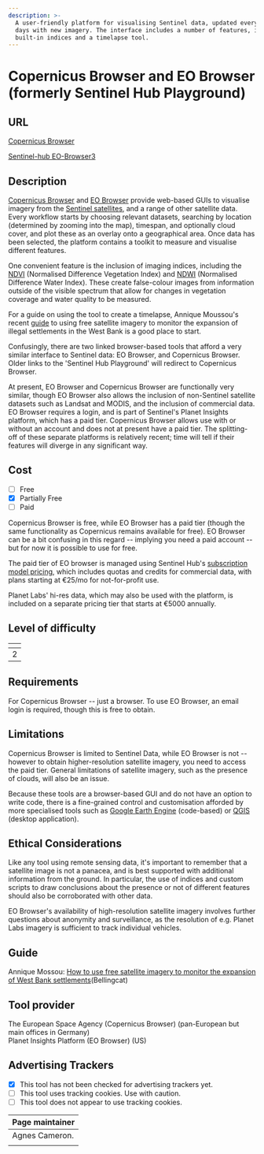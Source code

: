 ```yaml
---
description: >-
  A user-friendly platform for visualising Sentinel data, updated every 5-10
  days with new imagery. The interface includes a number of features, including
  built-in indices and a timelapse tool.
---
```


# Copernicus Browser and EO Browser (formerly Sentinel Hub Playground)

## URL

[Copernicus Browser](https://browser.dataspace.copernicus.eu/)

[Sentinel-hub EO-Browser3](https://apps.sentinel-hub.com/eo-browser/)

## Description

[Copernicus Browser](https://browser.dataspace.copernicus.eu/) and [EO Browser](https://apps.sentinel-hub.com/eo-browser) provide web-based GUIs to visualise imagery from the [Sentinel satellites](https://en.wikipedia.org/wiki/Copernicus_Programme#Sentinel_missions), and a range of other satellite data. Every workflow starts by choosing relevant datasets, searching by location (determined by zooming into the map), timespan, and optionally cloud cover, and plot these as an overlay onto a geographical area. Once data has been selected, the platform contains a toolkit to measure and visualise different features.

One convenient feature is the inclusion of imaging indices, including the [NDVI](https://eos.com/make-an-analysis/ndvi/) (Normalised Difference Vegetation Index) and [NDWI](https://eos.com/make-an-analysis/ndwi/) (Normalised Difference Water Index). These create false-colour images from information outside of the visible spectrum that allow for changes in vegetation coverage and water quality to be measured.

For a guide on using the tool to create a timelapse, Annique Moussou's recent [guide](https://www.bellingcat.com/resources/2024/05/17/how-to-use-free-satellite-imagery-to-monitor-the-expansion-of-west-bank-settlements/) to using free satellite imagery to monitor the expansion of illegal settlements in the West Bank is a good place to start.

Confusingly, there are two linked browser-based tools that afford a very similar interface to Sentinel data: EO Browser, and Copernicus Browser. Older links to the 'Sentinel Hub Playground' will redirect to Copernicus Browser.

At present, EO Browser and Copernicus Browser are functionally very similar, though EO Browser also allows the inclusion of non-Sentinel satellite datasets such as Landsat and MODIS, and the inclusion of commercial data. EO Browser requires a login, and is part of Sentinel's Planet Insights platform, which has a paid tier. Copernicus Browser allows use with or without an account and does not at present have a paid tier. The splitting-off of these separate platforms is relatively recent; time will tell if their features will diverge in any significant way.

## Cost

* [ ] Free
* [x] Partially Free
* [ ] Paid

Copernicus Browser is free, while EO Browser has a paid tier (though the same functionality as Copernicus remains available for free). EO Browser can be a bit confusing in this regard -- implying you need a paid account -- but for now it is possible to use for free.

The paid tier of EO browser is managed using Sentinel Hub's [subscription model pricing](https://www.sentinel-hub.com/pricing/), which includes quotas and credits for commercial data, with plans starting at €25/mo for not-for-profit use.&#x20;

Planet Labs' hi-res data, which may also be used with the platform, is included on a separate pricing tier that starts at €5000 annually.

## Level of difficulty

<table><thead><tr><th data-type="rating" data-max="5"></th></tr></thead><tbody><tr><td>2</td></tr></tbody></table>

## Requirements

For Copernicus Browser -- just a browser. To use EO Browser, an email login is required, though this is free to obtain.

## Limitations

Copernicus Browser is limited to Sentinel Data, while EO Browser is not -- however to obtain higher-resolution satellite imagery, you need to access the paid tier. General limitations of satellite imagery, such as the presence of clouds, will also be an issue.

Because these tools are a browser-based GUI and do not have an option to write code, there is a fine-grained control and customisation afforded by more specialised tools such as [Google Earth Engine](https://bellingcat.gitbook.io/toolkit/more/all-tools/google-earth-engine) (code-based) or [QGIS](https://bellingcat.gitbook.io/toolkit/more/all-tools/qgis) (desktop application).

## Ethical Considerations

Like any tool using remote sensing data, it's important to remember that a satellite image is not a panacea, and is best supported with additional information from the ground. In particular, the use of indices and custom scripts to draw conclusions about the presence or not of different features should also be corroborated with other data.

EO Browser's availability of high-resolution satellite imagery involves further questions about anonymity and surveillance, as the resolution of e.g. Planet Labs imagery is sufficient to track individual vehicles.

## Guide

Annique Mossou: [How to use free satellite imagery to monitor the expansion of West Bank settlements](https://www.bellingcat.com/resources/2024/05/17/how-to-use-free-satellite-imagery-to-monitor-the-expansion-of-west-bank-settlements/)(Bellingcat)

## Tool provider

The European Space Agency (Copernicus Browser) (pan-European but main offices in Germany)\
Planet Insights Platform (EO Browser) (US)

## Advertising Trackers

* [x] This tool has not been checked for advertising trackers yet.
* [ ] This tool uses tracking cookies. Use with caution.
* [ ] This tool does not appear to use tracking cookies.

| Page maintainer |
| --------------- |
| Agnes Cameron.  |
|                 |
